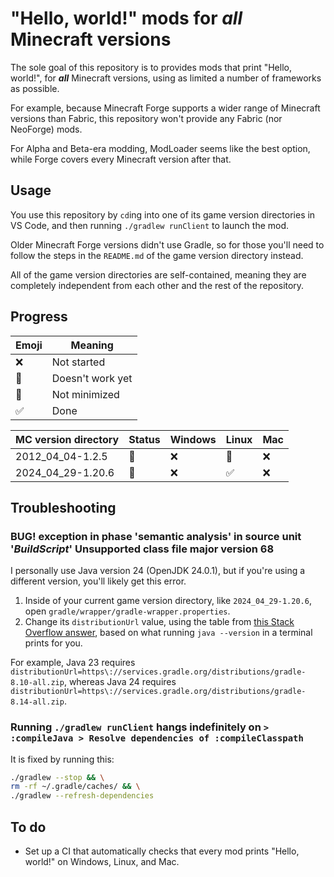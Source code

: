 # "Hello, world!" mods for ***all*** Minecraft versions

The sole goal of this repository is to provides mods that print "Hello, world!", for ***all*** Minecraft versions, using as limited a number of frameworks as possible.

For example, because Minecraft Forge supports a wider range of Minecraft versions than Fabric, this repository won't provide any Fabric (nor NeoForge) mods.

For Alpha and Beta-era modding, ModLoader seems like the best option, while Forge covers every Minecraft version after that.

## Usage

You use this repository by `cd`ing into one of its game version directories in VS Code, and then running `./gradlew runClient` to launch the mod.

Older Minecraft Forge versions didn't use Gradle, so for those you'll need to follow the steps in the `README.md` of the game version directory instead.

All of the game version directories are self-contained, meaning they are completely independent from each other and the rest of the repository.

## Progress

| Emoji | Meaning          |
|-------|------------------|
| ❌    | Not started      |
| 🚧    | Doesn't work yet |
| 🐘    | Not minimized    |
| ✅    | Done             |

| MC version directory     | Status | Windows | Linux | Mac |
|--------------------------|--------|---------|-------|-----|
| 2012_04_04-1.2.5         | 🚧     | ❌      | 🚧    | ❌  |
| 2024_04_29-1.20.6        | 🐘     | ❌      | ✅    | ❌  |

## Troubleshooting

### BUG! exception in phase 'semantic analysis' in source unit '_BuildScript_' Unsupported class file major version 68

I personally use Java version 24 (OpenJDK 24.0.1), but if you're using a different version, you'll likely get this error.

1. Inside of your current game version directory, like `2024_04_29-1.20.6`, open `gradle/wrapper/gradle-wrapper.properties`.
2. Change its `distributionUrl` value, using the table from [this Stack Overflow answer](https://stackoverflow.com/a/75117113/13279557), based on what running `java --version` in a terminal prints for you.

For example, Java 23 requires `distributionUrl=https\://services.gradle.org/distributions/gradle-8.10-all.zip`, whereas Java 24 requires `distributionUrl=https\://services.gradle.org/distributions/gradle-8.14-all.zip`.

### Running `./gradlew runClient` hangs indefinitely on `> :compileJava > Resolve dependencies of :compileClasspath`

It is fixed by running this:

```sh
./gradlew --stop && \
rm -rf ~/.gradle/caches/ && \
./gradlew --refresh-dependencies
```

## To do

- Set up a CI that automatically checks that every mod prints "Hello, world!" on Windows, Linux, and Mac.
